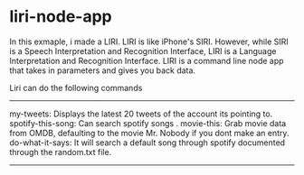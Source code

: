 # liri-node-app

In this exmaple, i made a LIRI. LIRI is like iPhone's SIRI. However, while SIRI is a Speech Interpretation and Recognition Interface, LIRI is a Language Interpretation and Recognition Interface. LIRI is a command line node app that takes in parameters and gives you back data.

Liri can do the following commands
****************************************
my-tweets: Displays the latest 20 tweets of the account its pointing to.
spotify-this-song: Can search spotify songs .
movie-this: Grab movie data from OMDB, defaulting to the movie Mr. Nobody if you dont make an entry.
do-what-it-says: It will search a default song through spotify documented through the random.txt file.

****************************************


